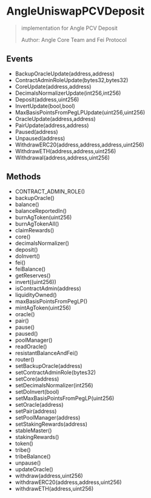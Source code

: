 # AngleUniswapPCVDeposit

> implementation for Angle PCV Deposit
> 
> Author: Angle Core Team and Fei Protocol

## Events


 - BackupOracleUpdate(address,address)
 - ContractAdminRoleUpdate(bytes32,bytes32)
 - CoreUpdate(address,address)
 - DecimalsNormalizerUpdate(int256,int256)
 - Deposit(address,uint256)
 - InvertUpdate(bool,bool)
 - MaxBasisPointsFromPegLPUpdate(uint256,uint256)
 - OracleUpdate(address,address)
 - PairUpdate(address,address)
 - Paused(address)
 - Unpaused(address)
 - WithdrawERC20(address,address,address,uint256)
 - WithdrawETH(address,address,uint256)
 - Withdrawal(address,address,uint256)

## Methods


 - CONTRACT_ADMIN_ROLE()
 - backupOracle()
 - balance()
 - balanceReportedIn()
 - burnAgToken(uint256)
 - burnAgTokenAll()
 - claimRewards()
 - core()
 - decimalsNormalizer()
 - deposit()
 - doInvert()
 - fei()
 - feiBalance()
 - getReserves()
 - invert((uint256))
 - isContractAdmin(address)
 - liquidityOwned()
 - maxBasisPointsFromPegLP()
 - mintAgToken(uint256)
 - oracle()
 - pair()
 - pause()
 - paused()
 - poolManager()
 - readOracle()
 - resistantBalanceAndFei()
 - router()
 - setBackupOracle(address)
 - setContractAdminRole(bytes32)
 - setCore(address)
 - setDecimalsNormalizer(int256)
 - setDoInvert(bool)
 - setMaxBasisPointsFromPegLP(uint256)
 - setOracle(address)
 - setPair(address)
 - setPoolManager(address)
 - setStakingRewards(address)
 - stableMaster()
 - stakingRewards()
 - token()
 - tribe()
 - tribeBalance()
 - unpause()
 - updateOracle()
 - withdraw(address,uint256)
 - withdrawERC20(address,address,uint256)
 - withdrawETH(address,uint256)
